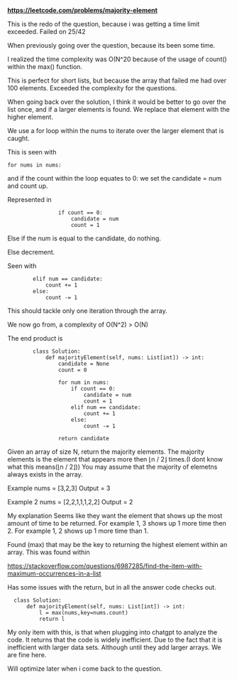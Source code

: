 **https://leetcode.com/problems/majority-element**


This is the redo of the question, because i was getting a time limit exceeded. 
Failed on 25/42

When previously going over the question, because its been some time.

I realized the time complexity was O(N^20 because of the usage of count() within the max() function. 

This is perfect for short lists, but because the array that failed me had over 100 elements. Exceeded the complexity for the questions.

When going back over the solution, I think it would be better to go over the list once, and if a larger elements is found.
We replace that element with the higher element.


We use a for loop within the nums to iterate over the larger element that is caught.

This is seen with 	

	for nums in nums:

and if the count within the loop equates to 0: we set the candidate = num and count up.

Represented in

                  	if count == 0:
                  		candidate = num
                  		count = 1

Else if the num is equal to the candidate, do nothing.

Else decrement. 

Seen with 


            elif num == candidate:
                count += 1
            else:
                count -= 1


This should tackle only one iteration through the array. 

We now go from, a complexity of O(N^2) > O(N) 

The end product is 


            class Solution:
                def majorityElement(self, nums: List[int]) -> int:
                    candidate = None
                    count = 0
                    
                    for num in nums:
                        if count == 0:
                            candidate = num
                            count = 1
                        elif num == candidate:
                            count += 1
                        else:
                            count -= 1
                    
                    return candidate



Given an array of size N, return the majority elements.
The majority elements is the element that appears more then ⌊n / 2⌋ times.(I dont know what this means(⌊n / 2⌋))
You may assume that the majority of elemetns always exists in the array. 

Example
nums = [3,2,3]
Output = 3

Example 2
nums  = [2,2,1,1,1,2,2]
Output = 2

My explanation
Seems like they want the element that shows up the most amount of time to be returned. 
For example 1, 3 shows up 1 more time then 2. 
For example 1, 2 shows up 1 more time than 1. 

Found (max) that may be the key to returning the highest element within an array. This was found within 

https://stackoverflow.com/questions/6987285/find-the-item-with-maximum-occurrences-in-a-list

Has some issues with the return, but in all the answer code checks out.

      class Solution:
          def majorityElement(self, nums: List[int]) -> int:
              l = max(nums,key=nums.count)
              return l

My only item with this, is that when plugging into chatgpt to analyze the code. It returns that the code is widely inefficient. 
Due to the fact that it is inefficient with larger data sets. Although until they add larger arrays. We are fine here.

Will optimize later when i come back to the question. 
 
